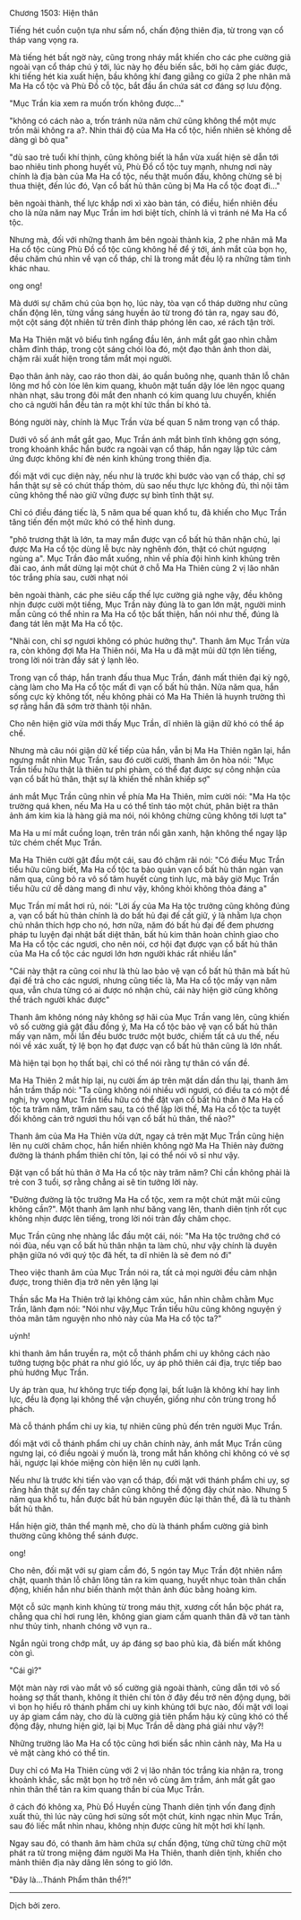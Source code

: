 




Chương 1503: Hiện thân


Tiếng hét cuồn cuộn tựa như sấm nổ, chấn động thiên địa, từ trong vạn cổ tháp vang vọng ra.

Mà tiếng hét bất ngờ này, cũng trong nháy mắt khiến cho các phe cường giả ngoài vạn cổ tháp chú ý tới, lúc này họ đều biến sắc, bởi họ cảm giác được, khi tiếng hét kia xuất hiện, bầu không khí đang giằng co giữa 2 phe nhân mã Ma Ha cổ tộc và Phù Đồ cỗ tộc, bắt đầu ẩn chứa sát cơ đáng sợ lưu động.

"Mục Trần kia xem ra muốn trốn không được..."

"không có cách nào a, trốn tránh nửa năm chứ cũng không thể một mực trốn mãi không ra a?. Nhìn thái độ của Ma Ha cổ tộc, hiển nhiên sẽ không dễ dàng gì bỏ qua"

"dù sao trẻ tuổi khí thịnh, cũng không biết là hắn vừa xuất hiện sẽ dẫn tới bao nhiêu tinh phong huyết vũ, Phù Đồ cổ tộc tuy mạnh, nhưng nơi này chính là địa bàn của Ma Ha cổ tộc, nếu thật muốn đấu, không chừng sẽ bị thua thiệt, đến lúc đó, Vạn cổ bất hủ thân cũng bị Ma Ha cổ tộc đoạt đi..."

bẽn ngoài thành, thế lực khắp nơi xì xào bàn tán, có điều, hiển nhiên đều cho là nửa năm nay Mục Trần im hơi biệt tích, chính lả vì tránh né Ma Ha cổ tộc.

Nhưng mà, đối với những thanh âm bên ngoài thành kia, 2 phe nhân mã Ma Ha cổ tộc cùng Phù Đồ cổ tộc cũng không hề để ý tới, ánh mắt của bọn họ, đều chăm chú nhìn về vạn cổ tháp, chỉ là trong mắt đều lộ ra những tâm tình khác nhau.

ong ong!

Mà dưới sự chăm chú của bọn họ, lúc này, tòa vạn cổ tháp dường như cũng chấn động lên, từng vầng sáng huyền ảo từ trong đó tản ra, ngay sau đó, một cột sáng đột nhiên từ trên đỉnh tháp phóng lên cao, xé rách tận trời.

Ma Ha Thiên mặt vô biểu tình ngẩng đầu lên, ánh mắt gắt gao nhìn chằm chằm đỉnh tháp, trong cột sáng chói lòa đó, một đạo thân ảnh thon dài, chậm rãi xuất hiện trong tầm mắt mọi người.

Đạo thân ảnh này, cao ráo thon dài, áo quần buông nhẹ, quanh thân lỗ chân lông mơ hồ còn lóe lên kim quang, khuôn mặt tuấn dậy lóe lên ngọc quang nhàn nhạt, sâu trong đôi mắt đen nhanh có kim quang lưu chuyển, khiến cho cả người hắn đều tản ra một khí tức thần bí khó tả.

Bóng người này, chính là Mục Trần vừa bế quan 5 năm trong vạn cổ tháp.

Dưới vô số ánh mắt gắt gao, Mục Trần ánh mắt bình tĩnh không gợn sóng, trong khoảnh khắc hắn bước ra ngoài vạn cổ tháp, hắn ngay lập tức cảm ứng được không khí đè nén kinh khủng trong thiên địa.

đối mặt với cục diện này, nếu như là trước khi bước vào vạn cổ tháp, chỉ sợ hắn thật sự sẽ có chút thấp thỏm, dù sao nếu thực lực không đủ, thì nội tâm cũng không thể nào giữ vững được sự bình tĩnh thật sự.

Chỉ có điều đáng tiếc là, 5 năm qua bế quan khổ tu, đã khiến cho Mục Trần tăng tiến đến một mức khó có thể hình dung.

"phô trương thật là lớn, ta may mắn được vạn cổ bất hủ thân nhận chủ, lại được Ma Ha cổ tộc dùng lễ bực này nghênh đón, thật có chút ngượng ngùng a". Mục Trần đảo mắt xuống, nhìn về phía đội hình kinh khủng trên đài cao, ánh mắt dừng lại một chút ở chỗ Ma Ha Thiên cùng 2 vị lão nhân tóc trắng phía sau, cười nhạt nói

bẽn ngoài thành, các phe siêu cấp thế lực cường giả nghe vậy, đều không nhịn được cười một tiếng, Mục Trần này đúng là to gan lớn mật, người minh mẫn cũng có thể nhìn ra Ma Ha cổ tộc bất thiện, hắn nói như thế, đúng là đang tát lên mặt Ma Ha cồ tộc.

"Nhãi con, chỉ sợ ngươi không có phúc hưởng thụ". Thanh âm Mục Trần vừa ra, còn không đợi Ma Ha Thiên nói, Ma Ha u đã mặt mũi dữ tợn lên tiếng, trong lời nói tràn đầy sát ý lạnh lẽo.

Trong vạn cổ tháp, hắn tranh đấu thua Mục Trần, đánh mất thiên đại kỳ ngộ, càng làm cho Ma Ha cổ tộc mất đi vạn cổ bất hủ thân. Nửa năm qua, hắn sống cực kỳ không tốt, nếu không phải có Ma Ha Thiên lả huynh trường thì sợ rằng hắn đã sớm trờ thành tội nhân.

Cho nên hiện giờ vừa mới thấy Mục Trần, dĩ nhiên là giận dữ khó có thể áp chế.

Nhưng mà câu nói giận dữ kế tiếp của hắn, vẫn bị Ma Ha Thiên ngăn lại, hắn ngưng mắt nhìn Mục Trần, sau đó cười cười, thanh âm ôn hòa nói: "Mục Trần tiểu hữu thật là thiên tư phi phàm, có thể đạt được sự công nhận của vạn cổ bất hủ thân, thật sự là khiến thế nhân khiếp sợ"

ánh mắt Mục Trần cũng nhìn về phía Ma Ha Thiên, mỉm cười nói: "Ma Ha tộc trường quá khen, nếu Ma Ha u có thể tỉnh táo một chút, phân biệt ra thân ảnh ám kim kia là hàng giả ma nói, nói không chừng cũng không tới lượt ta"

Ma Ha u mí mắt cuồng loạn, trên trán nổi gân xanh, hận không thể ngay lập tức chém chết Mục Trần.

Ma Ha Thiên cười gật đầu một cái, sau đó chậm rãi nói: "Có điều Mục Trần tiểu hữu cũng biết, Ma Ha cổ tộc ta bảo quản vạn cổ bất hù thân ngàn vạn năm qua, cũng bỏ ra vô số tâm huyết cùng tinh lực, mà bây giờ Mục Trần tiểu hữu cứ dễ dàng mang đi như vậy, không khỏi không thỏa đáng a"

Mục Trần mí mắt hơi rủ, nói: "Lời ấy của Ma Ha tộc trưởng cũng không đúng a, vạn cổ bất hủ thản chính là do bất hủ đại đế cất giữ, ý là nhằm lựa chọn chủ nhân thích hợp cho nó, hơn nữa, năm đó bất hủ đại đế đem phương pháp tu luyện đại nhật bất diệt thân, bất hủ kim thân hoàn chỉnh giao cho Ma Ha cổ tộc các ngươi, cho nên nói, cơ hội đạt được vạn cổ bất hủ thân của Ma Ha cổ tộc các ngươi lớn hơn người khác rất nhiều lần"

"Cái này thật ra cũng coi như là thù lao bảo vệ vạn cổ bất hủ thân mà bất hủ đại đế trả cho các ngươi, nhưng cũng tiếc là, Ma Ha cổ tộc mấy vạn năm qua, vẫn chưa từng có ai được nó nhận chủ, cái này hiện giờ cũng không thể trách người khác được"

Thanh âm không nóng nảy không sợ hãi của Mục Trần vang lên, cũng khiến vô số cường giả gật đầu đồng ý, Ma Ha cổ tộc bảo vệ vạn cổ bất hủ thân mấy vạn năm, mỗi lần đều bước trước một bước, chiếm tất cả ưu thế, nếu nói về xác xuất, tỷ lệ bọn họ đạt được vạn cổ bất hủ thân cũng là lớn nhất.

Mà hiện tại bọn họ thất bại, chỉ có thể nói rằng tự thân có vấn đề.

Ma Ha Thiên 2 mắt híp lại, nụ cười ấm áp trên mặt dần dần thu lại, thanh âm hắn trầm thấp nói: "Ta cũng không nói nhiều với ngươi, có điều ta có một đề nghị, hy vọng Mục Trần tiểu hữu có thể đặt vạn cổ bất hủ thân ở Ma Ha cổ tộc ta trăm năm, trăm năm sau, ta có thể lập lời thế, Ma Ha cổ tộc ta tuyệt đối không cản trở ngươi thu hồi vạn cổ bất hủ thân, thế nào?"

Thanh âm của Ma Ha Thiên vừa dứt, ngay cả trên mặt Mục Trần cũng hiện lên nụ cười châm chọc, hắn hiển nhiên không ngờ Ma Ha Thiên này đường đường là thánh phẩm thiên chí tôn, lại có thể nói vô sỉ như vậy.

Đặt vạn cổ bất hủ thân ở Ma Ha cổ tộc này trăm năm? Chỉ cần không phải là trẻ con 3 tuổi, sợ rằng chẳng ai sẽ tin tưởng lời này.

"Đường đường là tộc trưởng Ma Ha cổ tộc, xem ra một chút mặt mũi cũng không cần?". Một thanh âm lạnh như băng vang lên, thanh diên tịnh rốt cục không nhịn được lẽn tiếng, trong lời nói tràn đầy châm chọc.

Mục Trần cũng nhẹ nhàng lắc đầu một cái, nói: "Ma Ha tộc trưởng chớ có nói đùa, nếu vạn cổ bất hủ thân nhận ta làm chủ, như vậy chính là duyên phận giữa nó với quý tộc đã hết, ta dĩ nhiên là sẽ đem nó đi"

Theo việc thanh âm của Mục Trần nói ra, tất cả mọi người đều cảm nhận được, trong thiên địa trở nên yên lặng lại

Thần sắc Ma Ha Thiên trở lại không cảm xúc, hắn nhìn chằm chằm Mục Trần, lãnh đạm nói: "Nói như vậy,Mục Trần tiểu hữu cũng không nguyện ý thỏa mãn tâm nguyện nho nhỏ này của Ma Ha cổ tộc ta?"

uỳnh!

khi thanh âm hắn truyền ra, một cỗ thánh phẩm chi uy không cách nào tưởng tượng bộc phát ra như gió lốc, uy áp phô thiên cái địa, trực tiếp bao phủ hướng Mục Trần.

Uy áp tràn qua, hư không trực tiếp đọng lại, bất luận là không khí hay linh lực, đều là đọng lại không thể vận chuyển, giống như côn trùng trong hổ phách.

Mà cỗ thánh phẩm chi uy kia, tự nhiên cũng phủ đến trên người Mục Trần.

đối mặt với cỗ thánh phẩm chi uy chân chính này, ánh mắt Mục Trần cũng ngưng lại, có điều ngoài ý muốn là, trong mắt hắn không chỉ không có vẻ sợ hãi, ngược lại khóe miệng còn hiện lên nụ cười lạnh.

Nếu như là trước khi tiến vào vạn cổ tháp, đối mặt với thánh phẩm chi uy, sợ rằng hắn thật sự đến tay chân cũng không thề động đậy chút nào. Nhưng 5 năm qua khổ tu, hắn được bất hủ bản nguyên đúc lại thân thể, đã là tu thành bất hủ thân.

Hắn hiện giờ, thân thể mạnh mẽ, cho dù là thánh phẩm cường giả bình thường cũng không thể sánh được.

ong!

Cho nên, đối mặt với sự giam cầm đó, 5 ngón tay Mục Trần đột nhiên nắm chặt, quanh thản lỗ chân lông tản ra kim quang, huyết nhục toàn thân chấn động, khiến hắn như biến thành một thản ảnh đúc bằng hoàng kim.

Một cỗ sức mạnh kinh khủng từ trong máu thịt, xương cốt hắn bộc phát ra, chẳng qua chỉ hơi rung lên, không gian giam cầm quanh thân đã vở tan tành như thủy tinh, nhanh chóng vỡ vụn ra..

Ngắn ngủi trong chớp mắt, uy áp đáng sợ bao phủ kia, đã biến mất không còn gì.

"Cái gì?"

Một màn này rơi vào mắt vô số cường giả ngoài thành, cũng dẫn tới vô số hoảng sợ thất thanh, không ít thiên chí tôn ở đây đều trở nên động dụng, bởi vì bọn họ hiểu rõ thánh phẩm chi uy kinh khủng tới bực nào, đối mặt với loại uy áp giam cầm này, cho dù là cường giả tiên phẩm hậu kỳ cũng khó có thể động đậy, nhưng hiện giờ, lại bị Mục Trần dễ dàng phá giải như vậy?!

Những trường lão Ma Ha cổ tộc cũng hơi biến sắc nhìn cảnh này, Ma Ha u vẻ mặt càng khó có thể tin.

Duy chỉ có Ma Ha Thiên cùng với 2 vị lão nhân tóc trắng kia nhận ra, trong khoảnh khắc, sắc mặt bọn họ trở nên vô cùng âm trầm, ánh mắt gắt gao nhìn thân thể tản ra kim quang thần bí của Mục Trần.

ở cách đó không xa, Phù Đồ Huyền cùng Thanh diên tịnh vốn đang định xuất thủ, thì lúc này cũng hơi sửng sốt một chút, kinh ngạc nhìn Mục Trần, sau đó liếc mắt nhìn nhau, không nhịn được cũng hít một hơi khí lạnh.

Ngay sau đó, có thanh âm hàm chứa sự chấn động, từng chữ từng chữ một phát ra từ trong miệng đám người Ma Ha Thiên, thanh diên tịnh, khiến cho mảnh thiên địa này dâng lên sóng to gió lớn.

"Đây là...Thánh Phẩm thân thể?!"

***

Dịch bởi zero.





